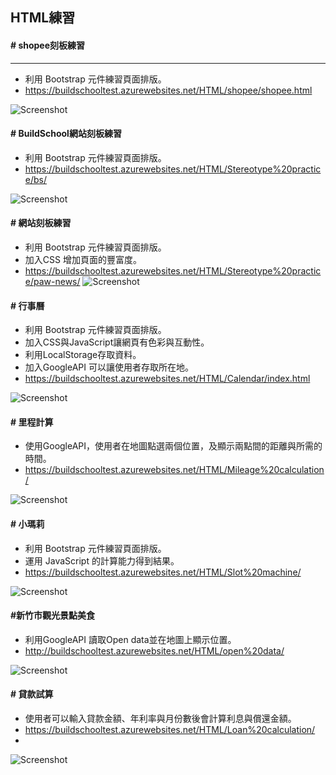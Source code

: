 
## HTML練習


#### \# shopee刻板練習
----
* 利用 Bootstrap 元件練習頁面排版。
* https://buildschooltest.azurewebsites.net/HTML/shopee/shopee.html  

![Screenshot](https://github.com/Tsai-Peijin/BuildSchool2018/blob/master/HTML/images/shopee-1.PNG?raw=true)  

#### \# BuildSchool網站刻板練習  
* 利用 Bootstrap 元件練習頁面排版。
* https://buildschooltest.azurewebsites.net/HTML/Stereotype%20practice/bs/  

![Screenshot](https://github.com/Tsai-Peijin/BuildSchool2018/blob/master/HTML/images/BuildSchool.png?raw=true)  

#### \# 網站刻板練習  
* 利用 Bootstrap 元件練習頁面排版。
* 加入CSS 增加頁面的豐富度。
* https://buildschooltest.azurewebsites.net/HTML/Stereotype%20practice/paw-news/
![Screenshot](https://github.com/Tsai-Peijin/BuildSchool2018/blob/master/HTML/images/paw-news.png?raw=true)  

#### \# 行事曆  
* 利用 Bootstrap 元件練習頁面排版。
* 加入CSS與JavaScript讓網頁有色彩與互動性。
* 利用LocalStorage存取資料。
* 加入GoogleAPI 可以讓使用者存取所在地。
* https://buildschooltest.azurewebsites.net/HTML/Calendar/index.html  

![Screenshot](https://github.com/Tsai-Peijin/BuildSchool2018/blob/master/HTML/images/%E8%A1%8C%E4%BA%8B%E6%9B%86.png?raw=true)  

#### \# 里程計算 
* 使用GoogleAPI，使用者在地圖點選兩個位置，及顯示兩點間的距離與所需的時間。
* https://buildschooltest.azurewebsites.net/HTML/Mileage%20calculation/  

![Screenshot](https://github.com/Tsai-Peijin/BuildSchool2018/blob/master/HTML/images/%E9%87%8C%E7%A8%8B%E8%A8%88%E7%AE%97.png?raw=true)  

#### \# 小瑪莉
* 利用 Bootstrap 元件練習頁面排版。
* 運用 JavaScript 的計算能力得到結果。
* https://buildschooltest.azurewebsites.net/HTML/Slot%20machine/  

![Screenshot](https://github.com/Tsai-Peijin/BuildSchool2018/blob/master/HTML/images/%E5%B0%8F%E7%91%AA%E8%8E%89.png?raw=true)  

#### \#新竹市觀光景點美食  
* 利用GoogleAPI 讀取Open data並在地圖上顯示位置。 
* http://buildschooltest.azurewebsites.net/HTML/open%20data/  

![Screenshot](https://github.com/Tsai-Peijin/BuildSchool2018/blob/master/HTML/images/%E6%99%AF%E9%BB%9E.png?raw=true)  

#### \# 貸款試算  
* 使用者可以輸入貸款金額、年利率與月份數後會計算利息與償還金額。
* https://buildschooltest.azurewebsites.net/HTML/Loan%20calculation/  
* 
![Screenshot](https://github.com/Tsai-Peijin/BuildSchool2018/blob/master/HTML/images/%E8%B2%B8%E6%AC%BE%E8%A9%A6%E7%AE%97.png?raw=true)